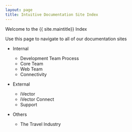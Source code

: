 ```yaml
---
layout: page
title: Intuitive Documentation Site Index
---
```

Welcome to the {{ site.maintitle}} Index

Use this page to navigate to all of our documentation sites

- Internal
	- Development Team Process
	- Core Team
	- Web Team
	- Connectivity 

- External
	- iVector
	- iVector Connect
	- Support

- Others
	- The Travel Industry